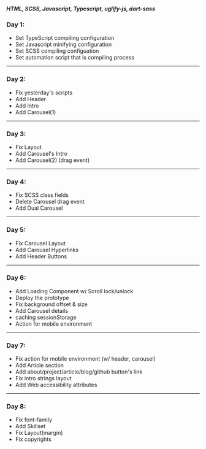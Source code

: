 ##### HTML, SCSS, Javascript, Typescript, uglify-js, dart-sass

### Day 1:

-   Set TypeScript compiling configuration
-   Set Javascript minifying configuration
-   Set SCSS compiling configuation
-   Set automation script that is compiling process

---

### Day 2:

-   Fix yesterday's scripts
-   Add Header
-   Add Intro
-   Add Carousel(1)

---

### Day 3:

-   Fix Layout
-   Add Carousel's Intro
-   Add Carousel(2) (drag event)

---

### Day 4:

-   Fix SCSS class fields
-   Delete Carousel drag event
-   Add Dual Carousel

---

### Day 5:

-   Fix Carousel Layout
-   Add Carousel Hyperlinks
-   Add Header Buttons

---

### Day 6:

-   Add Loading Component w/ Scroll lock/unlock
-   Deploy the prototype
-   Fix background offset & size
-   Add Carousel details
-   caching sessionStorage
-   Action for mobile environment

---

### Day 7:

-   Fix action for mobile environment (w/ header, carousel)
-   Add Article section
-   Add about/project/article/blog/github button's link
-   Fix intro strings layout
-   Add Web accessibility attributes

---

### Day 8:

-   Fix font-family
-   Add Skillset
-   Fix Layout(margin)
-   Fix copyrights
